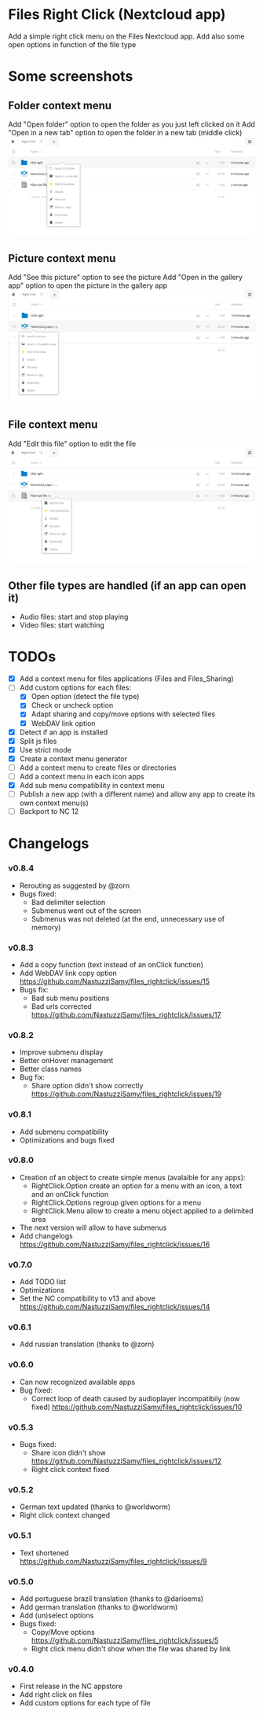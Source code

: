 # Files Right Click (Nextcloud app)
  Add a simple right click menu on the Files Nextcloud app.
  Add also some open options in function of the file type

# Some screenshots
## Folder context menu
  Add "Open folder" option to open the folder as you just left clicked on it
  Add "Open in a new tab" option to open the folder in a new tab (middle click)
![alt text](https://raw.githubusercontent.com/NastuzziSamy/files_rightclick/master/screenshots/folder.png)

## Picture context menu
  Add "See this picture" option to see the picture
  Add "Open in the gallery app" option to open the picture in the gallery app
![alt text](https://raw.githubusercontent.com/NastuzziSamy/files_rightclick/master/screenshots/picture.png)

## File context menu
  Add "Edit this file" option to edit the file
![alt text](https://raw.githubusercontent.com/NastuzziSamy/files_rightclick/master/screenshots/file.png)

## Other file types are handled (if an app can open it)
- Audio files: start and stop playing
- Video files: start watching

# TODOs
- [x] Add a context menu for files applications (Files and Files_Sharing)
- [ ] Add custom options for each files:
    - [x] Open option (detect the file type)
    - [x] Check or uncheck option
    - [x] Adapt sharing and copy/move options with selected files
    - [x] WebDAV link option
- [x] Detect if an app is installed
- [x] Split js files
- [x] Use strict mode
- [x] Create a context menu generator
- [ ] Add a context menu to create files or directories
- [ ] Add a context menu in each icon apps
- [x] Add sub menu compatibility in context menu
- [ ] Publish a new app (with a different name) and allow any app to create its own context menu(s)
- [ ] Backport to NC 12

# Changelogs
### v0.8.4
- Rerouting as suggested by @zorn
- Bugs fixed:
    - Bad delimiter selection
    - Submenus went out of the screen
    - Submenus was not deleted (at the end, unnecessary use of memory)

### v0.8.3
- Add a copy function (text instead of an onClick function)
- Add WebDAV link copy option https://github.com/NastuzziSamy/files_rightclick/issues/15
- Bugs fix:
    - Bad sub menu positions
    - Bad urls corrected https://github.com/NastuzziSamy/files_rightclick/issues/17

### v0.8.2
- Improve submenu display
- Better onHover management
- Better class names
- Bug fix:
    - Share option didn't show correctly https://github.com/NastuzziSamy/files_rightclick/issues/19

### v0.8.1
- Add submenu compatibility
- Optimizations and bugs fixed

### v0.8.0
- Creation of an object to create simple menus (avalaible for any apps):
    - RightClick.Option create an option for a menu with an icon, a text and an onClick function
    - RightClick.Options regroup given options for a menu
    - RightClick.Menu allow to create a menu object applied to a delimited area
- The next version will allow to have submenus
- Add changelogs https://github.com/NastuzziSamy/files_rightclick/issues/16

### v0.7.0
- Add TODO list
- Optimizations
- Set the NC compatibility to v13 and above https://github.com/NastuzziSamy/files_rightclick/issues/14

### v0.6.1
- Add russian translation (thanks to @zorn)

### v0.6.0
- Can now recognized available apps
- Bug fixed:
    - Correct loop of death caused by audioplayer incompatibily (now fixed) https://github.com/NastuzziSamy/files_rightclick/issues/10

### v0.5.3
- Bugs fixed:
    - Share icon didn't show https://github.com/NastuzziSamy/files_rightclick/issues/12
    - Right click context fixed

### v0.5.2
- German text updated (thanks to @worldworm)
- Right click context changed

### v0.5.1
- Text shortened https://github.com/NastuzziSamy/files_rightclick/issues/9

### v0.5.0
- Add portuguese brazil translation (thanks to @darioems)
- Add german translation (thanks to @worldworm)
- Add (un)select options
- Bugs fixed:
    - Copy/Move options https://github.com/NastuzziSamy/files_rightclick/issues/5
    - Right click menu didn't show when the file was shared by link

### v0.4.0
- First release in the NC appstore
- Add right click on files
- Add custom options for each type of file
